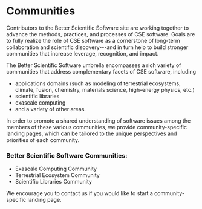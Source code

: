 # Communities

Contributors to the Better Scientific Software site are working together to advance the methods, practices, and processes of CSE software.  Goals are to fully realize the role of CSE software as a cornerstone of long-term collaboration and scientific discovery---and in turn help to build stronger communities that increase leverage, recognition, and impact.  

The Better Scientific Software umbrella encompasses a rich variety of communities that address complementary facets of CSE software, including 
- applications domains (such as modeling of terrestrial ecosystems, climate, fusion, chemistry, materials science, high-energy physics, etc.)
- scientific libraries
- exascale computing 
- and a variety of other areas.

In order to promote a shared understanding of software issues among the members of these various communities, we provide community-specific landing pages, which can be tailored to the unique perspectives and priorities of each community.  

### Better Scientific Software Communities:
- Exascale Computing Community
- Terrestrial Ecosystem Community
- Scientific Libraries Community

We encourage you to contact us if you would like to start a community-specific landing page.
